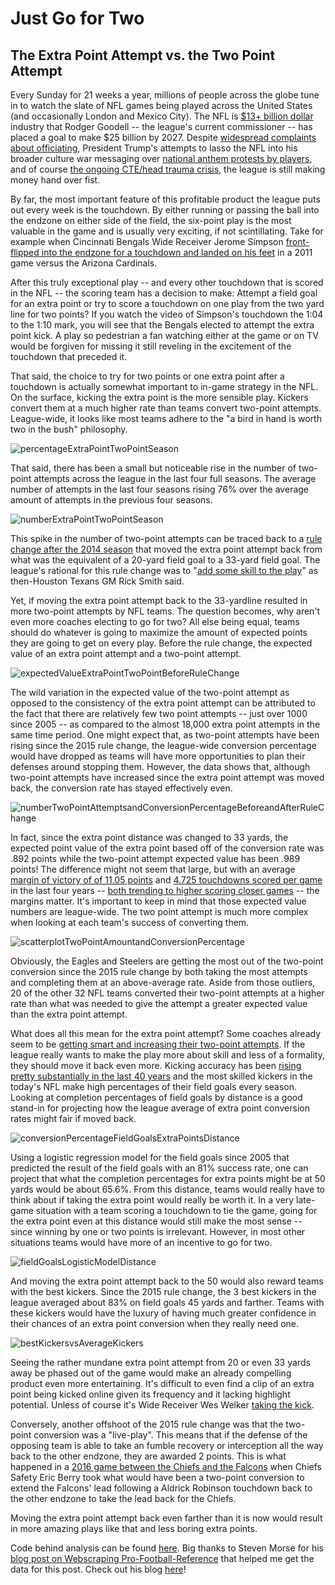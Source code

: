 # Just Go for Two
## The Extra Point Attempt vs. the Two Point Attempt

Every Sunday for 21 weeks a year, millions of people across the globe tune in to watch the slate of NFL games being played across the United States (and occasionally London and Mexico City). The NFL is [$13+ billion dollar](https://www.marketwatch.com/story/the-nfl-made-13-billion-last-season-see-how-it-stacks-up-against-other-leagues-2016-07-01) industry that Rodger Goodell -- the league's current commissioner -- has placed a goal to make $25 billion by 2027. Despite [widespread complaints about officiating](https://www.espn.com/nfl/story/_/id/27868273/nfl-officiating-getting-better-league-blame), President Trump's attempts to lasso the NFL into his broader culture war messaging over [national anthem protests by players](https://www.cbssports.com/nfl/news/donald-trump-proposes-national-anthem-policy-for-nfl-that-involves-two-punishments/), and of course [the ongoing CTE/head trauma crisis](https://www.si.com/nfl/2017/07/25/boston-university-study-cte-nfl-player-brains), the league is still making money hand over fist.

By far, the most important feature of this profitable product the league puts out every week is the touchdown. By either running or passing the ball into the endzone on either side of the field, the six-point play is the most valuable in the game and is usually very exciting, if not scintillating. Take for example when Cincinnati Bengals Wide Receiver Jerome Simpson [front-flipped into the endzone for a touchdown and landed on his feet](https://www.youtube.com/watch?v=NNkMtAxaqK4) in a 2011 game versus the Arizona Cardinals.

After this truly exceptional play -- and every other touchdown that is scored in the NFL -- the scoring team has a decision to make: Attempt a field goal for an extra point or try to score a touchdown on one play from the two yard line for two points? If you watch the video of Simpson's touchdown the 1:04 to the 1:10 mark, you will see that the Bengals elected to attempt the extra point kick. A play so pedestrian a fan watching either at the game or on TV would be forgiven for missing it still reveling in the excitement of the touchdown that preceded it.

That said, the choice to try for two points or one extra point after a touchdown is actually somewhat important to in-game strategy in the NFL. On the surface, kicking the extra point is the more sensible play. Kickers convert them at a much higher rate than teams convert two-point attempts. League-wide, it looks like most teams adhere to the "a bird in hand is worth two in the bush" philosophy.

![percentageExtraPointTwoPointSeason](percentageExtraPointTwoPointSeason.png)

That said, there has been a small but noticeable rise in the number of two-point attempts across the league in the last four full seasons. The average number of attempts in the last four seasons rising 76% over the average amount of attempts in the previous four seasons.

![numberExtraPointTwoPointSeason](numberExtraPointTwoPointSeason.png)

This spike in the number of two-point attempts can be traced back to a [rule change after the 2014 season](https://www.washingtonpost.com/news/sports/wp/2015/05/19/nfl-owners-approve-moving-the-extra-point-back-to-the-15-yard-line/) that moved the extra point attempt back from what was the equivalent of a 20-yard field goal to a 33-yard field goal. The league's rational for this rule change was to "[add some skill to the play](https://www.espn.com/nfl/story/_/id/12915634/nfl-change-extra-point-kicks-longer-distance)" as then-Houston Texans GM Rick Smith said. 

Yet, if moving the extra point attempt back to the 33-yardline resulted in more two-point attempts by NFL teams. The question becomes, why aren't even more coaches electing to go for two? All else being equal, teams should do whatever is going to maximize the amount of expected points they are going to get on every play. Before the rule change, the expected value of an extra point attempt and a two-point attempt.

![expectedValueExtraPointTwoPointBeforeRuleChange](expectedValueExtraPointTwoPointBeforeRuleChange.png)

The wild variation in the expected value of the two-point attempt as opposed to the consistency of the extra point attempt can be attributed to the fact that there are relatively few two point attempts -- just over 1000 since 2005 -- as compared to the almost 18,000 extra point attempts in the same time period. One might expect that, as two-point attempts have been rising since the 2015 rule change, the league-wide conversion percentage would have dropped as teams will have more opportunities to plan their defenses around stopping them. However, the data shows that, although two-point attempts have increased since the extra point attempt was moved back, the conversion rate has stayed effectively even.

![numberTwoPointAttemptsandConversionPercentageBeforeandAfterRuleChange](numberTwoPointAttemptsandConversionPercentageBeforeandAfterRuleChange.png)

In fact, since the extra point distance was changed to 33 yards, the expected point value of the extra point based off of the conversion rate was .892 points while the two-point attempt expected value has been .989 points! The difference might not seem that large, but with an average [margin of victory of of 11.05 points](https://operations.nfl.com/stats-central/weekly-dashboard/) and [4.725 touchdowns scored per game](https://operations.nfl.com/stats-central/weekly-dashboard/) in the last four years -- [both trending to higher scoring closer games](https://www.theringer.com/nfl/2018/10/16/17982878/weird-football-high-scoring-low-margin-victory-parity-dallas-cowboys) -- the margins matter. It's important to keep in mind that those expected value numbers are league-wide. The two point attempt is much more complex when looking at each team's success of converting them.

![scatterplotTwoPointAmountandConversionPercentage](scatterplotTwoPointAmountandConversionPercentage.png)

Obviously, the Eagles and Steelers are getting the most out of the two-point conversion since the 2015 rule change by both taking the most attempts and completing them at an above-average rate. Aside from those outliers, 20 of the other 32 NFL teams converted their two-point attempts at a higher rate than what was needed to give the attempt a greater expected value than the extra point attempt.


What does all this mean for the extra point attempt? Some coaches already seem to be [getting smart and increasing their two-point attempts](https://fivethirtyeight.com/features/nfl-coaches-are-going-for-two-more-than-ever-it-took-them-long-enough/). If the league really wants to make the play more about skill and less of a formality, they should move it back even more. Kicking accuracy has been [rising pretty substantially in the last 40 years](https://fivethirtyeight.com/features/kickers-are-forever/) and the most skilled kickers in the today's NFL make high percentages of their field goals every season. Looking at completion percentages of field goals by distance is a good stand-in for projecting how the league average of extra point conversion rates might fair if moved back.

![conversionPercentageFieldGoalsExtraPointsDistance](conversionPercentageFieldGoalsExtraPointsDistance.png)

Using a logistic regression model for the field goals since 2005 that predicted the result of the field goals with an 81% success rate, one can project that what the completion percentages for extra points might be at 50 yards would be about 65.6%. From this distance, teams would really have to think about if taking the extra point would really be worth it. In a very late-game situation with a team scoring a touchdown to tie the game, going for the extra point even at this distance would still make the most sense -- since winning by one or two points is irrelevant. However, in most other situations teams would have more of an incentive to go for two.

![fieldGoalsLogisticModelDistance](fieldGoalsLogisticModelDistance.png)

And moving the extra point attempt back to the 50 would also reward teams with the best kickers. Since the 2015 rule change, the 3 best kickers in the league averaged about 83% on field goals 45 yards and farther. Teams with these kickers would have the luxury of having much greater confidence in their chances of an extra point conversion when they really need one.

![bestKickersvsAverageKickers](bestKickersvsAverageKickers.png)

Seeing the rather mundane extra point attempt from 20 or even 33 yards away be phased out of the game would make an already compelling product even more entertaining. It's difficult to even find a clip of an extra point being kicked online given its frequency and it lacking highlight potential. Unless of course it's Wide Receiver Wes Welker [taking the kick](http://www.nfl.com/videos/nfl-game-highlights/09000d5d81bec6a8/Wes-Welker-extra-point).

Conversely, another offshoot of the 2015 rule change was that the two-point conversion was a "live-play". This means that if the defense of the opposing team is able to take an fumble recovery or interception all the way back to the other endzone, they are awarded 2 points. This is what happened in a [2016 game between the Chiefs and the Falcons](https://www.youtube.com/watch?v=bPOClZbHQG4) when Chiefs Safety Eric Berry took what would have been a two-point conversion to extend the Falcons' lead following a Aldrick Robinson touchdown back to the other endzone to take the lead back for the Chiefs.

Moving the extra point attempt back even farther than it is now would result in more amazing plays like that and less boring extra points.

Code behind analysis can be found [here](https://github.com/anesta95/Extra_Points_Two_Point_Analysis). Big thanks to Steven Morse for his [blog post on Webscraping Pro-Football-Reference](https://stmorse.github.io/PFR-scrape.html) that helped me get the data for this post. Check out his blog [here](https://stmorse.github.io/blog.html)!